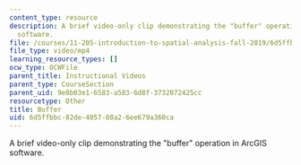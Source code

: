 ```yaml
---
content_type: resource
description: A brief video-only clip demonstrating the "buffer" operation in ArcGIS
  software.
file: /courses/11-205-introduction-to-spatial-analysis-fall-2019/6d5ffbbc82de405708a26ee679a360ca_MIT11_205F19_buffer.mp4
file_type: video/mp4
learning_resource_types: []
ocw_type: OCWFile
parent_title: Instructional Videos
parent_type: CourseSection
parent_uid: 9e0b03e1-6583-a583-6d8f-3732072425cc
resourcetype: Other
title: Buffer
uid: 6d5ffbbc-82de-4057-08a2-6ee679a360ca
---
```

A brief video-only clip demonstrating the "buffer" operation in ArcGIS software.
